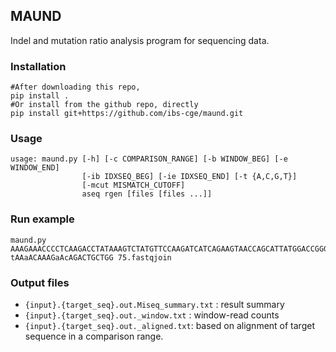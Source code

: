 ## MAUND
Indel and mutation ratio analysis program for sequencing data. 

### Installation
```
#After downloading this repo,
pip install .
#Or install from the github repo, directly
pip install git+https://github.com/ibs-cge/maund.git
```
### Usage
```
usage: maund.py [-h] [-c COMPARISON_RANGE] [-b WINDOW_BEG] [-e WINDOW_END]
                [-ib IDXSEQ_BEG] [-ie IDXSEQ_END] [-t {A,C,G,T}]
                [-mcut MISMATCH_CUTOFF]
                aseq rgen [files [files ...]]
```

### Run example
```
maund.py AAAGAAACCCCTCAAGACCTATAAAGTCTATGTTCCAAGATCATCAGAAGTAACCAGCATTATGGACCGGGCTTATGCAGGGAAAATCTACCCCCGAGTCTATCTGGTAATGTACACAGCTGCATAAAAATATTAGTTCTGTTTTTTAGAGCAGGGTTGGCAAACTTTATCCATAAACGAGCATAAAACAAAGAACAGACTGCTGGGTTTGGCCTGCTGGTTGTCACTTGCCAATCCCTGCCTTAGAACAAAGCAATTGCTTTCTCAGCAGATGGTTCATCGTTAAAGAGTTCCAGTTTTTTTAATAACTAAAATCTAATCCTTTTTCACAATGAAAGAAAATAATTTGAAAATTATGTTTTAAGAAATACAAATTAGTCATAATCACATAACTCATGAG tAAaACAAAGaAcAGACTGCTGG 75.fastqjoin 
```

### Output files
- `{input}.{target_seq}.out.Miseq_summary.txt` : result summary
- `{input}.{target_seq}.out._window.txt` : window-read counts
- `{input}.{target_seq}.out._aligned.txt`: based on alignment of target sequence in a comparison range.


